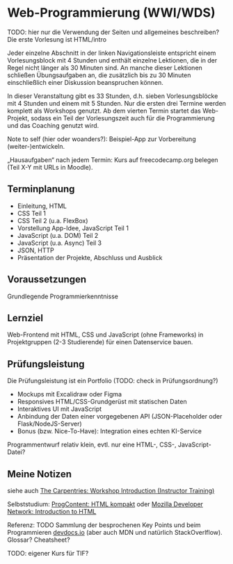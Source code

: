 # Web-Programmierung (WWI/WDS)

TODO: hier nur die Verwendung der Seiten und allgemeines beschreiben?
Die erste Vorlesung ist HTML/intro

Jeder einzelne Abschnitt in der linken Navigationsleiste 
entspricht einem Vorlesungsblock mit 4 Stunden und enthält 
einzelne Lektionen, die in der Regel nicht länger als 30 Minuten
sind. An manche dieser Lektionen schließen Übungsaufgaben an, 
die zusätzlich bis zu 30 Minuten einschließlich einer 
Diskussion beanspruchen können.

In dieser Veranstaltung gibt es 33 Stunden, d.h. sieben 
Vorlesungsblöcke mit 4 Stunden und einem mit 5 Stunden. 
Nur die ersten drei Termine werden komplett als Workshops genutzt. 
Ab dem vierten Termin startet das Web-Projekt, sodass ein Teil
der Vorlesungszeit auch für die Programmierung und das Coaching
genutzt wird.

Note to self (hier oder woanders?): Beispiel-App zur Vorbereitung
(weiter-)entwickeln.

„Hausaufgaben“ nach jedem Termin: Kurs auf freecodecamp.org belegen
(Teil X-Y mit URLs in Moodle).

## Terminplanung

- Einleitung, HTML
- CSS Teil 1
- CSS Teil 2 (u.a. FlexBox)
- Vorstellung App-Idee, JavaScript Teil 1
- JavaScript (u.a. DOM) Teil 2
- JavaScript (u.a. Async) Teil 3
- JSON, HTTP
- Präsentation der Projekte, Abschluss und Ausblick

## Voraussetzungen
Grundlegende Programmierkenntnisse

## Lernziel
Web-Frontend mit HTML, CSS und JavaScript (ohne Frameworks) 
in Projektgruppen (2-3 Studierende) für einen Datenservice 
bauen.

## Prüfungsleistung
Die Prüfungsleistung ist ein Portfolio (TODO: check in Prüfungsordnung?)

- Mockups mit Excalidraw oder Figma
- Responsives HTML/CSS-Grundgerüst mit statischen Daten
- Interaktives UI mit JavaScript
- Anbindung der Daten einer vorgegebenen API (JSON-Placeholder oder Flask/NodeJS-Server)
- Bonus (bzw. Nice-To-Have): Integration eines echten KI-Service

Programmentwurf relativ klein, evtl. nur eine HTML-, CSS-, JavaScript-Datei?
        
## Meine Notizen

siehe auch [The Carpentries: Workshop Introduction (Instructor Training)](https://carpentries.github.io/instructor-training/23-introductions/index.html)

Selbststudium: [ProgContent: HTML kompakt](https://progcontent.com/html-kompakt) oder [Mozilla Developer Network: Introduction to HTML](https://developer.mozilla.org/en-US/docs/Learn/HTML/Introduction_to_HTML)

Referenz: TODO Sammlung der besprochenen Key Points und beim Programmieren [devdocs.io](https://devdocs.io/) (aber auch MDN und natürlich StackOverlflow). Glossar? Cheatsheet?

TODO: eigener Kurs für TIF?